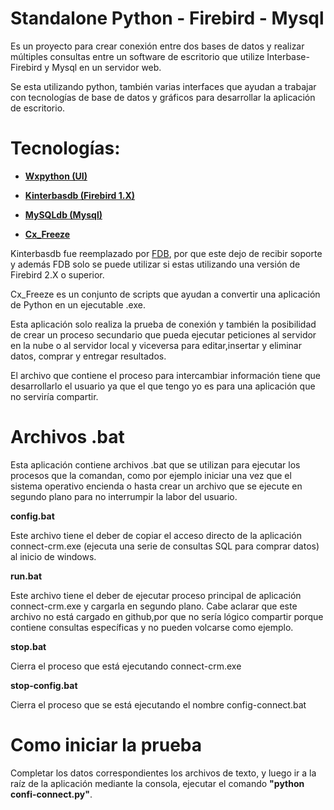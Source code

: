 # Standalone Python - Firebird - Mysql

Es un proyecto para crear conexión entre dos bases de datos y realizar múltiples consultas entre un software de escritorio que utilize Interbase-Firebird y Mysql en un servidor web.

Se esta utilizando python, también varias interfaces que ayudan a trabajar con tecnologías de base de datos y gráficos para desarrollar la aplicación de escritorio.

# Tecnologías:
<ul>
  <li><strong><a href="https://wxpython.org/">Wxpython (UI)</a></strong></li>
</ul>
<ul>
  <li><strong><a href="https://www.firebirdsql.org/en/python-driver/">Kinterbasdb  (Firebird 1.X)</a></strong></li>
</ul>
<ul>
  <li><strong><a href="https://pypi.python.org/pypi/MySQL-python">MySQLdb  (Mysql)</a></strong></li>
</ul>
<ul>
  <li><strong><a href="https://anthony-tuininga.github.io/cx_Freeze/">Cx_Freeze</a></strong></li>
</ul>


Kinterbasdb fue reemplazado por <a href='https://firebirdsql.org/file/documentation/drivers_documentation/python/fdb/getting-started.html'>FDB</a>, por que este dejo de recibir soporte y además FDB solo se puede utilizar si estas utilizando una versión de Firebird 2.X o superior.

Cx_Freeze es un conjunto de scripts que ayudan a convertir una aplicación de Python en un ejecutable .exe.

Esta aplicación solo realiza la prueba de conexión y también la posibilidad de crear un proceso secundario que pueda ejecutar peticiones al servidor en la nube o al servidor local y viceversa para editar,insertar y eliminar datos, comprar y entregar resultados.

El archivo que contiene el proceso para intercambiar información tiene que desarrollarlo el usuario ya que el que tengo yo es para una aplicación que no serviría compartir.

# Archivos .bat

Esta aplicación contiene archivos .bat que se utilizan para ejecutar los procesos que la comandan, como por ejemplo iniciar una vez que el sistema operativo encienda o hasta crear un archivo que se ejecute en segundo plano para no interrumpir la labor del usuario.

<p><strong>config.bat</strong></p>

Este archivo tiene el deber de copiar el acceso directo de la aplicación connect-crm.exe (ejecuta una serie de consultas SQL para comprar datos) al inicio de windows.

<p><strong>run.bat</strong></p>

Este archivo tiene el deber de ejecutar proceso principal de aplicación connect-crm.exe y cargarla en segundo plano. Cabe aclarar que este archivo no está cargado en github,por que no sería lógico compartir porque contiene consultas específicas y no pueden volcarse como ejemplo. 

<p><strong>stop.bat</strong></p>

Cierra el proceso que está ejecutando connect-crm.exe

<p><strong>stop-config.bat</strong></p>

Cierra el proceso que se está ejecutando el nombre config-connect.bat

# Como iniciar la prueba

Completar los datos correspondientes los archivos de texto, y luego ir a la raíz de la aplicación mediante la consola, ejecutar el comando <strong>"python confi-connect.py"</strong>.
